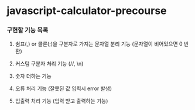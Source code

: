 # javascript-calculator-precourse

### 구현할 기능 목록
1. 쉼표(,) or 콜론(;)을 구분자로 가지는 문자열 분리 기능 (문자열이 비어있으면 0 반환)

2. 커스텀 구분자 처리 기능 (//, \n) 

3. 숫자 더하는 기능

4. 오류 처리 기능 (잘못된 값 입력시 error 발생)

5. 입출력 처리 기능 (입력 받고 출력하는 기능)
